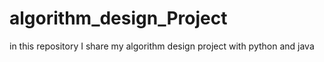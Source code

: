 # algorithm_design_Project
in this repository I share my algorithm design project with python and java
